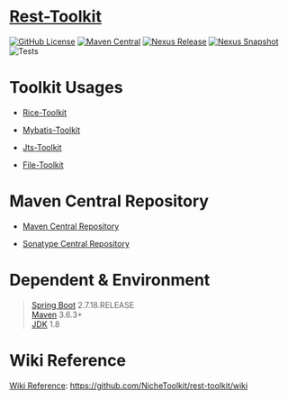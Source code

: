 # [Rest-Toolkit](https://github.com/NicheToolkit/rest-toolkit)

[![GitHub License](https://img.shields.io/badge/license-Apache-blue.svg)](https://github.com/NicheToolkit/rest-toolkit/blob/master/LICENSE)
[![Maven Central](https://img.shields.io/maven-central/v/io.github.nichetoolkit/rest-toolkit-starter)](https://central.sonatype.com/search?smo=true&q=rest-toolkit-starter&namespace=io.github.nichetoolkit)
[![Nexus Release](https://img.shields.io/nexus/r/io.github.nichetoolkit/rest-toolkit-starter?server=https%3A%2F%2Fs01.oss.sonatype.org)](https://s01.oss.sonatype.org/content/repositories/releases/io/github/nichetoolkit/rest-toolkit-starter/)
[![Nexus Snapshot](https://img.shields.io/nexus/s/io.github.nichetoolkit/rest-toolkit-starter?server=https%3A%2F%2Fs01.oss.sonatype.org)](https://s01.oss.sonatype.org/content/repositories/snapshots/io/github/nichetoolkit/rest-toolkit-starter/)
![Tests](https://github.com/NicheToolkit/rest-toolkit/workflows/Tests/badge.svg)

# Toolkit Usages

- [Rice-Toolkit](https://github.com/NicheToolkit/rice-toolkit)

- [Mybatis-Toolkit](https://github.com/NicheToolkit/mybatis-toolkit)

- [Jts-Toolkit](https://github.com/NicheToolkit/jts-toolkit)

- [File-Toolkit](https://github.com/NicheToolkit/file-toolkit)

# Maven Central Repository

- [Maven Central Repository](https://mvnrepository.com/search?q=io.github.nichetoolkit)

- [Sonatype Central Repository](https://central.sonatype.dev/search?q=io.github.nichetoolkit)

# Dependent & Environment

> [Spring Boot](https://spring.io/projects/spring-boot) 2.7.18.RELEASE\
> [Maven](https://maven.apache.org/) 3.6.3+\
> [JDK](https://www.oracle.com/java/technologies/downloads/#java8) 1.8

# Wiki Reference

[Wiki Reference](https://github.com/NicheToolkit/rest-toolkit/wiki): https://github.com/NicheToolkit/rest-toolkit/wiki

